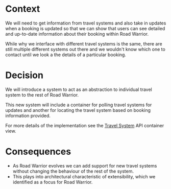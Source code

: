 # Context
We will need to get information from travel systems and also take in updates when a booking is updated so that we can show that users can see detailed and up-to-date information about their booking within Road Warrior.

While why we interface with different travel systems is the same, there are still multiple different systems out there and we wouldn't know which one to contact until we look a the details of a particular booking.

# Decision
We will introduce a system to act as an abstraction to individual travel system to the rest of Road Warrior.

This new system will include a container for polling travel systems for updates and another for locating the travel system based on booking information provided.

For more details of the implementation see the [Travel System](../ContainerView/travel-system-api.md) API container view.

# Consequences
- As Road Warrior evolves we can add support for new travel systems without changing the behaviour of the rest of the system.
- This plays into architectural characteristic of extensibility, which we identified as a focus for Road Warrior.